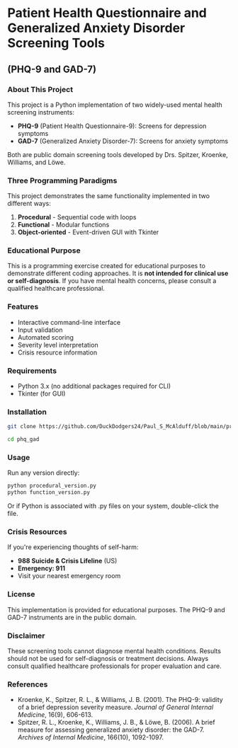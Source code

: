 # Patient Health Questionnaire and Generalized Anxiety Disorder Screening Tools

## (PHQ-9 and GAD-7)

### About This Project

This project is a Python implementation of two widely-used mental health screening instruments:

- **PHQ-9** (Patient Health Questionnaire-9): Screens for depression symptoms
- **GAD-7** (Generalized Anxiety Disorder-7): Screens for anxiety symptoms

Both are public domain screening tools developed by Drs. Spitzer, Kroenke, Williams, and Löwe.

### Three Programming Paradigms

This project demonstrates the same functionality implemented in two different ways:

1. **Procedural** - Sequential code with loops 
2. **Functional** - Modular functions
3. **Object-oriented** - Event-driven GUI with Tkinter

### Educational Purpose

This is a programming exercise created for educational purposes to demonstrate different coding approaches. It is **not intended for clinical use or self-diagnosis**. If you have mental health concerns, please consult a qualified healthcare professional.

### Features

- Interactive command-line interface
- Input validation
- Automated scoring
- Severity level interpretation
- Crisis resource information

### Requirements

- Python 3.x (no additional packages required for CLI)
- Tkinter (for GUI)

### Installation

```bash
git clone https://github.com/DuckDodgers24/Paul_S_McAlduff/blob/main/projects/python/phq_gad.git

cd phq_gad
```

### Usage

Run any version directly:

```bash
python procedural_version.py
python function_version.py
```

Or if Python is associated with .py files on your system, double-click the file.

### Crisis Resources

If you're experiencing thoughts of self-harm:

- **988 Suicide & Crisis Lifeline** (US)
- **Emergency: 911**
- Visit your nearest emergency room

### License

This implementation is provided for educational purposes. The PHQ-9 and GAD-7 instruments are in the public domain.

### Disclaimer

These screening tools cannot diagnose mental health conditions. Results should not be used for self-diagnosis or treatment decisions. Always consult qualified healthcare professionals for proper evaluation and care.

### References

- Kroenke, K., Spitzer, R. L., & Williams, J. B. (2001). The PHQ-9: validity of a brief depression severity measure. *Journal of General Internal Medicine*, 16(9), 606-613.
- Spitzer, R. L., Kroenke, K., Williams, J. B., & Löwe, B. (2006). A brief measure for assessing generalized anxiety disorder: the GAD-7. *Archives of Internal Medicine*, 166(10), 1092-1097.
